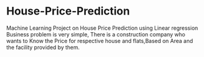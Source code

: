# House-Price-Prediction
Machine Learning Project on House Price Prediction using Linear regression
Business problem is very simple, There is a construction company who wants to Know the Price for respective house and flats,Based on Area and the facility provided by them.
